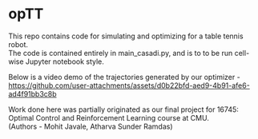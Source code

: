 # opTT

This repo contains code for simulating and optimizing for a table tennis robot.  
The code is contained entirely in main_casadi.py, and is to to be run cell-wise Jupyter notebook style.  

Below is a video demo of the trajectories generated by our optimizer - 
https://github.com/user-attachments/assets/d0b22bfd-aed9-4b91-afe6-ad4f91bb3c8b


Work done here was partially originated as our final project for 16745: Optimal Control and Reinforcement Learning course at CMU.  
(Authors - Mohit Javale, Atharva Sunder Ramdas)

